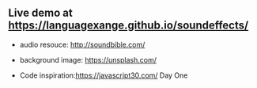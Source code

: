 ## Live demo at https://languagexange.github.io/soundeffects/

- audio resouce:
http://soundbible.com/

- background image:
https://unsplash.com/

- Code inspiration:https://javascript30.com/ Day One
